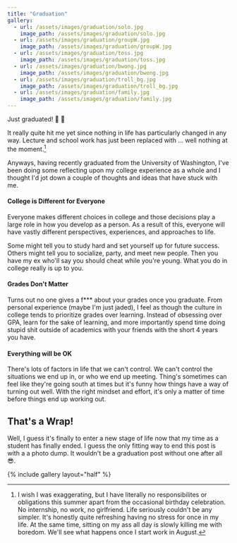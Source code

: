 ```yaml
---
title: "Graduation"
gallery:
  - url: /assets/images/graduation/solo.jpg
    image_path: /assets/images/graduation/solo.jpg
  - url: /assets/images/graduation/groupW.jpg
    image_path: /assets/images/graduation/groupW.jpg
  - url: /assets/images/graduation/toss.jpg
    image_path: /assets/images/graduation/toss.jpg
  - url: /assets/images/graduation/bwong.jpg
    image_path: /assets/images/graduation/bwong.jpg
  - url: /assets/images/graduation/troll_bg.jpg
    image_path: /assets/images/graduation/troll_bg.jpg
  - url: /assets/images/graduation/family.jpg
    image_path: /assets/images/graduation/family.jpg
---
```


Just graduated! :tada: :confetti_ball:

It really quite hit me yet since nothing in life
has particularly changed in any way. Lecture and school work
has just been replaced with ... well nothing at the moment.[^1]

Anyways, having recently graduated from the University of Washington,
I've been doing some reflecting upon my college experience as a whole
and I thought I'd jot down a couple of thoughts and ideas that have
stuck with me.

#### College is Different for Everyone
Everyone makes different choices in college and those decisions
play a large role in how you develop as a person.
As a result of this, everyone will have vastly different
perspectives, experiences, and approaches to life.

Some might tell you to study hard and set yourself up for future success. 
Others might tell you to socialize, party, and meet new people.
Then you have my ex who'll say you should cheat while you're young.
What you do in college really is up to you.

#### Grades Don't Matter
Turns out no one gives a f*** about your grades once you graduate.
From personal experience (maybe I'm just jaded), I feel as though
the culture in college tends to prioritize grades over learning.
Instead of obsessing over GPA, learn for the sake of learning,
and more importantly spend time doing stupid shit outside of academics
with your friends with the short 4 years you have.


#### Everything will be OK
There's lots of factors in life that we can't control. We can't 
control the situations we end up in, or who we end up meeting. Thing's 
sometimes can feel like they're going south at times but it's funny how
things have a way of turning out well. With the right mindset and effort,
it's only a matter of time before things end up working out.

## That's a Wrap!
Well, I guess it's finally to enter a new stage of life
now that my time as a student has finally ended. I guess
the only fitting way to end this post is with a a photo dump.
It wouldn't be a graduation post without one after all :sunglasses:.

{% include gallery layout="half" %}


[^1]: I wish I was exaggerating, but I have literally no responsibilites or obligations this summer apart from the occasional birthday celebration. No internship, no work, no girlfriend. Life seriously couldn't be any simpler. It's honestly quite refreshing having no stress for once in my life. At the same time, sitting on my ass all day is slowly killing me with boredom. We'll see what happens once I start work in August.